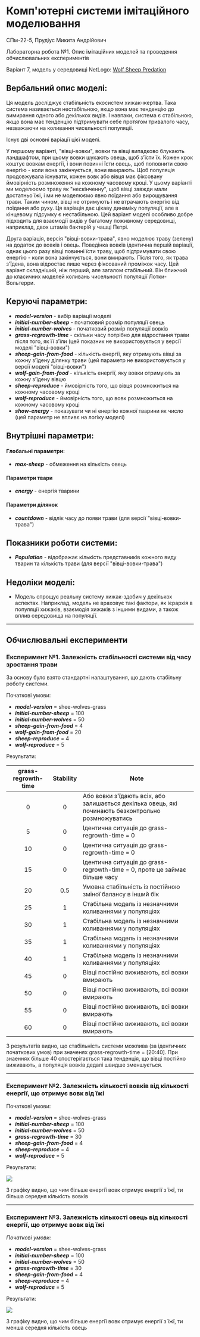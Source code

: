 # Комп'ютерні системи імітаційного моделювання

СПм-22-5, Прудіус Микита Андрійович
 
Лабораторна робота №1. Опис імітаційних моделей та проведення обчислювальних експериментів

Варіант 7, модель у середовищі NetLogo: [Wolf Sheep Predation](http://www.netlogoweb.org/launch#http://www.netlogoweb.org/assets/modelslib/Sample%20Models/Biology/Wolf%20Sheep%20Predation.nlogo)


## Вербальний опис моделі:
Ця модель досліджує стабільність екосистем хижак-жертва. Така система називається нестабільною, якщо вона має тенденцію до вимирання одного або декількох видів. І навпаки, система є стабільною, якщо вона має тенденцію підтримувати себе протягом тривалого часу, незважаючи на коливання чисельності популяції.

Існує дві основні варіації цієї моделі.

У першому варіанті, "вівці-вовки", вовки та вівці випадково блукають ландшафтом, при цьому вовки шукають овець, щоб з'їсти їх. Кожен крок коштує вовкам енергії, і вони повинні їсти овець, щоб поповнити свою енергію - коли вона закінчується, вони вмирають. Щоб популяція продовжувала існувати, кожен вовк або вівця має фіксовану ймовірність розмноження на кожному часовому кроці. У цьому варіанті ми моделюємо траву як "нескінченну", щоб вівці завжди мали достатньо їжі, і ми не моделюємо явно поїдання або вирощування трави. Таким чином, вівці не отримують і не втрачають енергію від поїдання або руху. Ця варіація дає цікаву динаміку популяції, але в кінцевому підсумку є нестабільною. Цей варіант моделі особливо добре підходить для взаємодії видів у багатому поживному середовищі, наприклад, двох штамів бактерій у чашці Петрі.

Друга варіація, версія "вівці-вовки-трава", явно моделює траву (зелену) на додаток до вовків і овець. Поведінка вовків ідентична першій варіації, однак цього разу вівці повинні їсти траву, щоб підтримувати свою енергію - коли вона закінчується, вони вмирають. Після того, як трава з'їдена, вона відростає лише через фіксований проміжок часу. Цей варіант складніший, ніж перший, але загалом стабільний. Він ближчий до класичних моделей коливань чисельності популяції Лотки-Вольтерри. 

## Керуючі параметри:
- ***model-version*** - вибір варіації моделі
- ***initial-number-sheep*** - початковий розмір популяції овець
- ***initial-number-wolves*** - початковий розмір популяції вовків
- ***grass-regrowth-time*** - скільки часу потрібно для відростання трави після того, як її з'їли (цей показник не використовується у версії моделі "вівці-вовки") 
- ***sheep-gain-from-food*** - кількість енергії, яку отримують вівці за кожну з'їдену ділянку трави (цей параметр не використовується у версії моделі "вівці-вовки") 
- ***wolf-gain-from-food*** - кількість енергії, яку вовки отримують за кожну з'їдену вівцю
- ***sheep-reproduce*** - ймовірність того, що вівця розмножиться на кожному часовому кроці 
- ***wolf-reproduce*** - ймовірність того, що вовк розмножиться на кожному часовому кроці
- ***show-energy*** - показувати чи ні енергію кожної тварини як число (цей параметр не впливє на логіку моделі)


## Внутрішні параметри:
#### Глобальні параметри:
- ***max-sheep*** - обмеження на кількість овець

#### Параметри твари
- ***energy*** - енергія тварини

#### Параметри ділянок
- ***countdown*** - відлік часу до появи трави (для версії "вівці-вовки-трава")

## Показники роботи системи:

- ***Population*** - відображає кількість представників кожного виду тварин та кількість трави (для версії "вівці-вовки-трава")

## Недоліки моделі:

- Модель спрощує реальну систему хижак-здобич у декількох аспектах. Наприклад, модель не враховує такі фактори, як ієрархія в популяції хижаків, взаємодія хижаків з іншими видами, а також вплив середовища на популяції.

***

## Обчислювальні експерименти

### Експеримент №1. Залежність стабільності системи від часу зростання трави

За основу було взято стандартні налаштування, що дають стабільну роботу системи.

Початкові умови:
- ***model-version*** = shee-wolves-grass
- ***initial-number-sheep*** = 100
- ***initial-number-wolves*** = 50
- ***sheep-gain-from-food*** = 4
- ***wolf-gain-from-food*** = 20
- ***sheep-reproduce*** = 4
- ***wolf-reproduce*** = 5

Результати:

| grass-regrowth-time | Stability | Note                                                                                                |
| :-----------------: | :-------: | --------------------------------------------------------------------------------------------------- |
| 0                   | 0         | Або вовки з'їдають всіх, або залишається декілька овець, які починають безконтрольно розмножуватись |
| 5                   | 0         | Ідентична ситуація до grass-regrowth-time = 0                                                       |
| 10                  | 0         | Ідентична ситуація до grass-regrowth-time = 0                                                       |
| 15                  | 0         | Ідентична ситуація до grass-regrowth-time = 0, проте це займає більше часу                          |
| 20                  | 0.5       | Умовна стабільність із постійною зміної балансу в інший бік                                         |
| 25                  | 1         | Стабільна модель із незначними коливаннями у популяціях                                             |
| 30                  | 1         | Стабільна модель із незначними коливаннями у популяціях                                             |
| 35                  | 1         | Стабільна модель із незначними коливаннями у популяціях                                             |
| 40                  | 1         | Стабільна модель із незначними коливаннями у популяціях                                             |
| 45                  | 0         | Вівці постійно виживають, всі вовки вмирають                                                        |
| 50                  | 0         | Вівці постійно виживають, всі вовки вмирають                                                        |
| 55                  | 0         | Вівці постійно виживають, всі вовки вмирають                                                        |
| 60                  | 0         | Вівці постійно виживають, всі вовки вмирають                                                        |

З результатів видно, що стабільність системи можлива (за ідентичних початкових умов) при значенях grass-regrowth-time = [20:40]. При знаеннях більше 40 спостерігається така тенденція, що вівці постійно виживають, а популяція вовків дедалі швидше зменшується.

***

### Експеримент №2. Залежність кількості вовків від кількості енергії, що отримує вовк від їжі

Початкові умови:
- ***model-version*** = shee-wolves-grass
- ***initial-number-sheep*** = 100
- ***initial-number-wolves*** = 50
- ***grass-regrowth-time*** = 30
- ***sheep-gain-from-food*** = 4
- ***sheep-reproduce*** = 4
- ***wolf-reproduce*** = 5

Результати:

![](/1/wolfOnWolfFood.png)

З графіку видно, що чим більше енергії вовк отримує енергії з їжї, ти більша середня кількість вовків

***

### Експеримент №3. Залежність кількості овець від кількості енергії, що отримує вовк від їжі

*Початкові умови:*
- ***model-version*** = shee-wolves-grass
- ***initial-number-sheep*** = 100
- ***initial-number-wolves*** = 50
- ***grass-regrowth-time*** = 30
- ***sheep-gain-from-food*** = 4
- ***sheep-reproduce*** = 4
- ***wolf-reproduce*** = 5

Результати:

![](/1/sheepOnWolfFood.png)

З графіку видно, що чим більше енергії вовк отримує енергії з їжї, ти менша середня кількість овець
